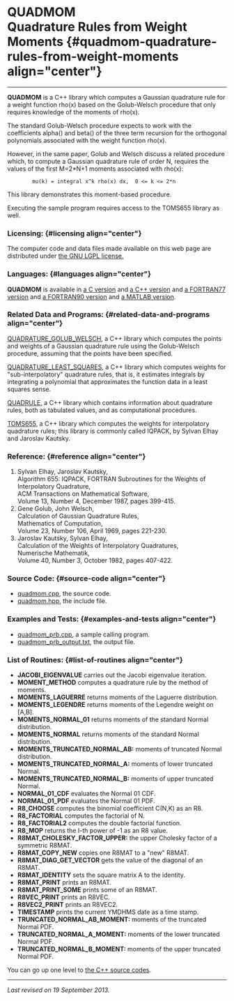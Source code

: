 QUADMOM\
Quadrature Rules from Weight Moments {#quadmom-quadrature-rules-from-weight-moments align="center"}
====================================

------------------------------------------------------------------------

**QUADMOM** is a C++ library which computes a Gaussian quadrature rule
for a weight function rho(x) based on the Golub-Welsch procedure that
only requires knowledge of the moments of rho(x).

The standard Golub-Welsch procedure expects to work with the
coefficients alpha() and beta() of the three term recursion for the
orthogonal polynomials associated with the weight function rho(x).

However, in the same paper, Golub and Welsch discuss a related procedure
which, to compute a Gaussian quadrature rule of order N, requires the
values of the first M=2\*N+1 moments associated with rho(x):

            mu(k) = integral x^k rho(x) dx,  0 <= k <= 2*n
          

This library demonstrates this moment-based procedure.

Executing the sample program requires access to the TOMS655 library as
well.

### Licensing: {#licensing align="center"}

The computer code and data files made available on this web page are
distributed under [the GNU LGPL license.](../../txt/gnu_lgpl.txt)

### Languages: {#languages align="center"}

**QUADMOM** is available in [a C
version](../../c_src/quadmom/quadmom.html) and [a C++
version](../../cpp_src/quadmom/quadmom.html) and [a FORTRAN77
version](../../f77_src/quadmom/quadmom.html) and [a FORTRAN90
version](../../f_src/quadmom/quadmom.html) and [a MATLAB
version](../../m_src/quadmom/quadmom.html).

### Related Data and Programs: {#related-data-and-programs align="center"}

[QUADRATURE\_GOLUB\_WELSCH](../../cpp_src/quadrature_golub_welsch/quadrature_golub_welsch.html),
a C++ library which computes the points and weights of a Gaussian
quadrature rule using the Golub-Welsch procedure, assuming that the
points have been specified.

[QUADRATURE\_LEAST\_SQUARES](../../cpp_src/quadrature_least_squares/quadrature_least_squares.html),
a C++ library which computes weights for "sub-interpolatory" quadrature
rules, that is, it estimates integrals by integrating a polynomial that
approximates the function data in a least squares sense.

[QUADRULE](../../cpp_src/quadrule/quadrule.html), a C++ library which
contains information about quadrature rules, both as tabulated values,
and as computational procedures.

[TOMS655](../../cpp_src/toms655/toms655.html), a C++ library which
computes the weights for interpolatory quadrature rules; this library is
commonly called IQPACK, by Sylvan Elhay and Jaroslav Kautsky.

### Reference: {#reference align="center"}

1.  Sylvan Elhay, Jaroslav Kautsky,\
    Algorithm 655: IQPACK, FORTRAN Subroutines for the Weights of
    Interpolatory Quadrature,\
    ACM Transactions on Mathematical Software,\
    Volume 13, Number 4, December 1987, pages 399-415.
2.  Gene Golub, John Welsch,\
    Calculation of Gaussian Quadrature Rules,\
    Mathematics of Computation,\
    Volume 23, Number 106, April 1969, pages 221-230.
3.  Jaroslav Kautsky, Sylvan Elhay,\
    Calculation of the Weights of Interpolatory Quadratures,\
    Numerische Mathematik,\
    Volume 40, Number 3, October 1982, pages 407-422.

### Source Code: {#source-code align="center"}

-   [quadmom.cpp](quadmom.cpp), the source code.
-   [quadmom.hpp](quadmom.hpp), the include file.

### Examples and Tests: {#examples-and-tests align="center"}

-   [quadmom\_prb.cpp](quadmom_prb.cpp), a sample calling program.
-   [quadmom\_prb\_output.txt](quadmom_prb_output.txt), the output file.

### List of Routines: {#list-of-routines align="center"}

-   **JACOBI\_EIGENVALUE** carries out the Jacobi eigenvalue iteration.
-   **MOMENT\_METHOD** computes a quadrature rule by the method of
    moments.
-   **MOMENTS\_LAGUERRE** returns moments of the Laguerre distribution.
-   **MOMENTS\_LEGENDRE** returns moments of the Legendre weight on
    \[A,B\].
-   **MOMENTS\_NORMAL\_01** returns moments of the standard Normal
    distribution.
-   **MOMENTS\_NORMAL** returns moments of the standard Normal
    distribution.
-   **MOMENTS\_TRUNCATED\_NORMAL\_AB:** moments of truncated Normal
    distribution.
-   **MOMENTS\_TRUNCATED\_NORMAL\_A:** moments of lower truncated
    Normal.
-   **MOMENTS\_TRUNCATED\_NORMAL\_B:** moments of upper truncated
    Normal.
-   **NORMAL\_01\_CDF** evaluates the Normal 01 CDF.
-   **NORMAL\_01\_PDF** evaluates the Normal 01 PDF.
-   **R8\_CHOOSE** computes the binomial coefficient C(N,K) as an R8.
-   **R8\_FACTORIAL** computes the factorial of N.
-   **R8\_FACTORIAL2** computes the double factorial function.
-   **R8\_MOP** returns the I-th power of -1 as an R8 value.
-   **R8MAT\_CHOLESKY\_FACTOR\_UPPER:** the upper Cholesky factor of a
    symmetric R8MAT.
-   **R8MAT\_COPY\_NEW** copies one R8MAT to a "new" R8MAT.
-   **R8MAT\_DIAG\_GET\_VECTOR** gets the value of the diagonal of an
    R8MAT.
-   **R8MAT\_IDENTITY** sets the square matrix A to the identity.
-   **R8MAT\_PRINT** prints an R8MAT.
-   **R8MAT\_PRINT\_SOME** prints some of an R8MAT.
-   **R8VEC\_PRINT** prints an R8VEC.
-   **R8VEC2\_PRINT** prints an R8VEC2.
-   **TIMESTAMP** prints the current YMDHMS date as a time stamp.
-   **TRUNCATED\_NORMAL\_AB\_MOMENT:** moments of the truncated Normal
    PDF.
-   **TRUNCATED\_NORMAL\_A\_MOMENT:** moments of the lower truncated
    Normal PDF.
-   **TRUNCATED\_NORMAL\_B\_MOMENT:** moments of the upper truncated
    Normal PDF.

You can go up one level to [the C++ source codes](../cpp_src.html).

------------------------------------------------------------------------

*Last revised on 19 September 2013.*
